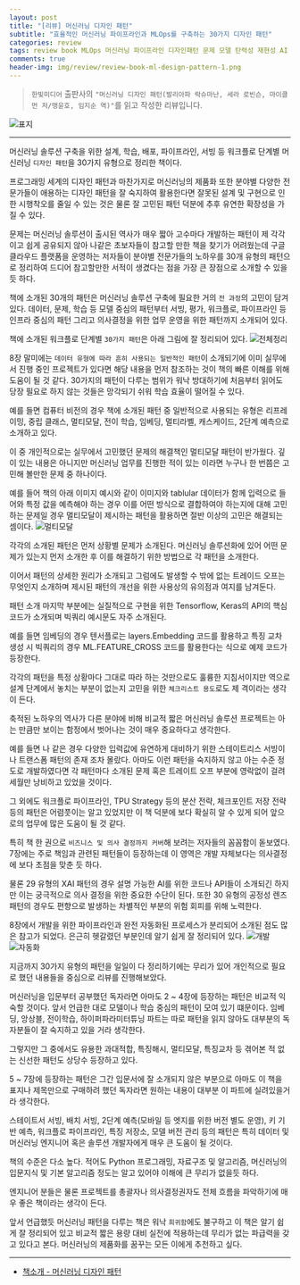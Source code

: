 ```yaml
---  
layout: post  
title: "[리뷰] 머신러닝 디자인 패턴"  
subtitle: "효율적인 머신러닝 파이프라인과 MLOps를 구축하는 30가지 디자인 패턴"  
categories: review  
tags: review book MLOps 머신러닝 파이프라인 디자인패턴 문제 모델 탄력성 재현성 AI    
comments: true  
header-img: img/review/review-book-ml-design-pattern-1.png
---  
```

  
> `한빛미디어` 출판사의 `"머신러닝 디자인 패턴(발리아파 락슈마난, 세라 로빈슨, 마이클 먼 저/맹윤호, 임지순 역)"`를 읽고 작성한 리뷰입니다.  

![표지](https://telegeam.github.io/assets/img/review/review-book-ml-design-pattern-1.png)  

---

머신러닝 솔루션 구축을 위한 설계, 학습, 배포, 파이프라인, 서빙 등 워크플로 단계별 머신러닝 `디자인 패턴`을 30가지 유형으로 정리한 책이다.

프로그래밍 세계의 디자인 패턴과 마찬가지로 머신러닝의 제품화 또한 분야별 다양한 전문가들이 애용하는 디자인 패턴을 잘 숙지하여 활용한다면 잘못된 설계 및 구현으로 인한 시행착오를 줄일 수 있는 것은 물론 잘 고민된 패턴 덕분에 추후 유연한 확장성을 가질 수 있다. 

문제는 머신러닝 솔루션이 출시된 역사가 매우 짧아 고수마다 개발하는 패턴이 제 각각이고 쉽게 공유되지 않아 나같은 초보자들이 참고할 만한 책을 찾기가 어려웠는데 구글 클라우드 플랫폼을 운영하는 저자들이 분야별 전문가들의 노하우를 30개 유형의 패턴으로 정리하여 드디어 참고할만한 서적이 생겼다는 점을 가장 큰 장점으로 소개할 수 있을듯 하다.

책에 소개된 30개의 패턴은 머신러닝 솔루션 구축에 필요한 거의 `전 과정`의 고민이 담겨있다. 데이터, 문제, 학습 등 모델 중심의 패턴부터 서빙, 평가, 워크플로, 파이프라인 등 인프라 중심의 패턴 그리고 의사결정을 위한 업무 운영을 위한 패턴까지 소개되어 있다. 

책에 소개된 워크플로 단계별 `30가지 패턴`은 아래 그림에 잘 정리되어 있다. 
![전체정리](https://telegeam.github.io/assets/img/review/review-book-ml-design-pattern-2.png)  

8장 말미에는 `데이터 유형에 따라 흔히 사용되는 일반적인 패턴`이 소개되기에 이미 실무에서 진행 중인 프로젝트가 있다면 해당 내용을 먼저 참조하는 것이 책의 빠른 이해를 위해 도움이 될 것 같다. 30가지의 패턴이 다루는 범위가 워낙 방대하기에 처음부터 읽어도 당장 필요로 하지 않는 것들은 망각되기 쉬워 학습 효율이 떨어질 수 있다. 

예를 들면 컴퓨터 비전의 경우 책에 소개된 패턴 중 일반적으로 사용되는 유형은 리프레이밍, 중립 클래스, 멀티모달, 전이 학습, 임베딩, 멀티라벨, 캐스케이드, 2단계 예측으로 소개하고 있다. 

이 중 개인적으로는 실무에서 고민했던 문제의 해결책인 멀티모달 패턴이 반가웠다. 깊이 있는 내용은 아니지만 머신러닝 업무를 진행한 적이 있는 이라면 누구나 한 번쯤은 고민해 볼만한 문제 중 하나이다. 

예를 들어 책의 아래 이미지 예시와 같이 이미지와 tablular 데이터가 함께 입력으로 들어와 특정 값을 예측해야 하는 경우 이를 어떤 방식으로 결합하여야 하는지에 대해 고민하는 문제일 경우 멀티모달이 제시하는 패턴을 활용하면 절반 이상의 고민은 해결되는 셈이다.
![멀티모달](https://telegeam.github.io/assets/img/review/review-book-ml-design-pattern-3.png)  

각각의 소개된 패턴은 먼저 상황별 문제가 소개된다. 머신러닝 솔루션화에 있어 어떤 문제가 있는지 먼저 소개한 후 이를 해결하기 위한 방법으로 각 패턴을 소개한다. 

이어서 패턴의 상세한 원리가 소개되고 그럼에도 발생할 수 밖에 없는 트레이드 오프는 무엇인지 소개하며 제시된 패턴의 개선을 위한 사용상의 유의점과 여지를 남겨둔다. 

패턴 소개 마지막 부분에는 실질적으로 구현을 위한 Tensorflow, Keras의 API의 핵심 코드가 소개되며 빅쿼리 예시문도 자주 소개된다. 

예를 들면 임베딩의 경우 텐서플로는 layers.Embedding 코드를 활용하고 특징 교차 생성 시 빅쿼리의 경우 ML.FEATURE_CROSS 코드를 활용한다는 식으로 예제 코드가 등장한다. 

각각의 패턴을 특정 상황마다 그대로 따라 하는 것만으로도 훌륭한 지침서이지만 역으로 설계 단계에서 놓치는 부분이 없는지 고민을 위한 `체크리스트 용도`로도 제 격이라는 생각이 든다. 

축적된 노하우의 역사가 다른 분야에 비해 비교적 짧은 머신러닝 솔루션 프로젝트는 아는 만큼만 보이는 함정에서 벗어나는 것이 매우 중요하다고 생각한다.

예를 들면 나 같은 경우 다양한 입력값에 유연하게 대비하기 위한 스테이트리스 서빙이나 트랜스폼 패턴의 존재 조차 몰랐다. 아마도 이런 패턴을 숙지하지 않고 아는 수준 정도로 개발하였다면 각 패턴마다 소개된 문제 혹은 트레이트 오프 부분에 영락없이 걸려 세월만 낭비하고 있었을 것이다.

그 외에도 워크플로 파이프라인, TPU Strategy 등의 분산 전략, 체크포인트 저장 전략 등의 패턴은 어렴풋이는 알고 있었지만 이 책 덕분에 보다 확실히 알 수 있게 되어 앞으로의 업무에 많은 도움이 될 것 같다.

특히 책 한 권으로 `비즈니스 및 의사 결정까지 커버`해 보려는 저자들의 꼼꼼함이 돋보였다. 7장에는 주로 책임과 관련된 패턴들이 등장하는데 이 영역은 개발 자체보다는 의사결정에 보다 초점을 맞춘 듯 하다. 

물론 29 유형의 XAI 패턴의 경우 설명 가능한 AI를 위한 코드나 API들이 소개되긴 하지만 이는 궁극적으로 의사 결정을 위한 중요한 수단이 된다. 또한 30 유형의 공정성 렌즈 패턴의 경우도 편향으로 발생하는 차별적인 부분의 위험 회피를 위해 노력한다.

8장에서 개발을 위한 파이프라인과 완전 자동화된 프로세스가 분리되어 소개된 점도 많은 참고가 되었다. 은근히 헷갈렸던 부분인데 알기 쉽게 잘 정리되어 있다. 
![개발](https://telegeam.github.io/assets/img/review/review-book-ml-design-pattern-4.png)  
![자동화](https://telegeam.github.io/assets/img/review/review-book-ml-design-pattern-5.png)  

지금까지 30가지 유형의 패턴을 일일이 다 정리하기에는 무리가 있어 개인적으로 필요로 했던 내용들을 중심으로 리뷰를 진행해보았다. 

머신러닝을 입문부터 공부했던 독자라면 아마도 2 ~ 4장에 등장하는 패턴은 비교적 익숙할 것이다. 앞서 언급한 대로 모델이나 학습 중심의 패턴이 모여 있기 떄문이다. 임베딩, 앙상블, 전이학습, 하이퍼파라미터튜닝 파트는 따로 패턴을 읽지 않아도 대부분의 독자분들이 잘 숙지하고 있을 거라 생각한다. 

그렇지만 그 중에서도 유용한 과대적합, 특징해시, 멀티모달, 특징교차 등 겪어본 적 없는 신선한 패턴도 상당수 등장하고 있다.

5 ~ 7장에 등장하는 패턴은 그간 입문서에 잘 소개되지 않은 부분으로 아마도 이 책을 표지나 제목만으로 구매하려 했던 독자라면 원하는 내용이 대부분 이 파트에 실려있을거라 생각한다.

스테이트서 서빙, 배치 서빙, 2단계 예측(모바일 등 엣지를 위한 버전 별도 운영), 키 기반 예측, 워크플로 파이프라인, 특징 저장소, 모델 버전 관리 등의 패턴은 특히 데이터 및 머신러닝 엔지니어 혹은 솔루션 개발자에게 매우 큰 도움이 될 것이다.

책의 수준은 다소 높다. 적어도 Python 프로그래밍, 자료구조 및 알고리즘, 머신러닝의 입문지식 및 기본 알고리즘 정도는 알고 있어야 이해에 큰 무리가 없을듯 하다.

엔지니어 분들은 물론 프로젝트를 총괄자나 의사결정권자도 전체 흐름을 파악하기에 매우 좋은 책이라는 생각이 든다. 

앞서 언급했듯 머신러닝 패턴을 다루는 책은 워낙 `희귀함`에도 불구하고 이 책은 알기 쉽게 잘 정리되어 있고 비교적 짧은 용량 대비 실전에 적용하는데 무리가 없는 파급력을 갖고 있다고 본다. 머신러닝의 제품화를 꿈꾸는 모든 이에게 추천하고 싶다.

---

* [책소개 - 머신러닝 디자인 패턴](http://www.yes24.com/Product/Goods/104426143)


